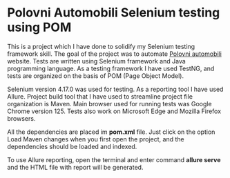 
# Polovni Automobili Selenium testing using POM

This is a project which I have done to solidify my Selenium testing framework skill. The goal of the project was to automate [Polovni automobili](https://polovniautomobili.com) website. Tests are written using Selenium framework and Java programming language. As a testing framework I have used TestNG, and tests are organized on the basis of POM (Page Object Model).

Selenium version 4.17.0 was used for testing. As a reporting tool I have used Allure. Project build tool that I have used to streamline project file organization is Maven. Main browser used for running tests was Google Chrome version 125. Tests also work on Microsoft Edge and Mozilla Firefox browsers.

All the dependencies are placed im **pom.xml** file. Just click on the option Load Maven changes when you first open the project, and the dependencies should be loaded and indexed.

To use Allure reporting, open the terminal and enter command **allure serve** and the HTML file with report will be generated. 
